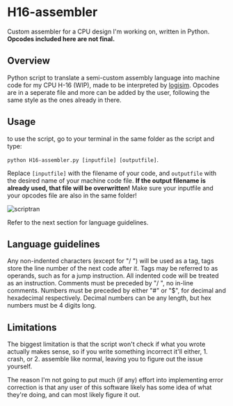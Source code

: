 # H16-assembler
Custom assembler for a CPU design I'm working on, written in Python.
**Opcodes included here are not final.**
## Overview
Python script to translate a semi-custom assembly language into machine code for my CPU H-16 (WIP), made to be interpreted by [logisim](https://github.com/logisim-evolution/logisim-evolution). Opcodes are in a seperate file and more can be added by the user, following the same style as the ones already in there.
## Usage
to use the script, go to your terminal in the same folder as the script and type: 

`python H16-assembler.py [inputfile] [outputfile]`.

Replace `[inputfile]` with the filename of your code, and `outputfile` with the desired name of your machine code file. **If the output filename is already used, that file will be overwritten!**
Make sure your inputfile and your opcodes file are also in the same folder!

![scriptran](https://github.com/user-attachments/assets/03dddfb4-5e9f-4706-8769-d2bed1cb1080)

Refer to the next section for language guidelines.
## Language guidelines
Any non-indented characters (except for "/ ") will be used as a tag, tags store the line number of the next code after it. Tags may be referred to as operands, such as for a jump instruction. All indented code will be treated as an instruction. Comments must be preceded by "/ ", no in-line comments. Numbers must be preceded by either "#" or "$", for decimal and hexadecimal respectively. Decimal numbers can be any length, but hex numbers must be 4 digits long.

## Limitations
The biggest limitation is that the script won't check if what you wrote actually makes sense, so if you write something incorrect it'll either, 1. crash, or 2. assemble like normal, leaving you to figure out the issue yourself.

The reason I'm not going to put much (if any) effort into implementing error correction is that any user of this software likely has some idea of what they're doing, and can most likely figure it out.
